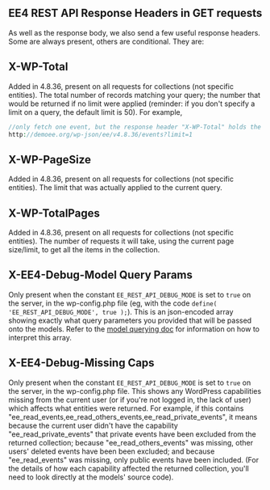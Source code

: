 ## EE4 REST API Response Headers in GET requests

As well as the response body, we also send a few useful response headers. Some are always present, others are conditional. They are:

## X-WP-Total

Added in 4.8.36, present on all requests for collections (not specific entities). The total number of records matching your query; the number that would be returned if no limit were applied (reminder: if you don't specify a limit on a query, the default limit is 50). For example,

```php
//only fetch one event, but the response header "X-WP-Total" holds the count of all events
http://demoee.org/wp-json/ee/v4.8.36/events?limit=1
```

## X-WP-PageSize

Added in 4.8.36, present on all requests for collections (not specific entities). The limit that was actually applied to the current query.

## X-WP-TotalPages

Added in 4.8.36, present on all requests for collections (not specific entities). The number of requests it will take, using the current page size/limit, to get all the items in the collection.

## X-EE4-Debug-Model Query Params

Only present when the constant `EE_REST_API_DEBUG_MODE` is set to `true` on the server, in the wp-config.php file (eg, with the code `define( 'EE_REST_API_DEBUG_MODE', true );`). This is an json-encoded array showing exactly what query parameters you provided that will be passed onto the models. Refer to the [model querying doc](../G--Model-System/model-querying.md) for information on how to interpret this array.

## X-EE4-Debug-Missing Caps

Only present when the constant `EE_REST_API_DEBUG_MODE` is set to `true` on the server, in the wp-config.php file. This shows any WordPress capabilities missing from the current user (or if you're not logged in, the lack of user) which affects what entities were returned. For example, if this contains "ee_read_events,ee_read_others_events,ee_read_private_events", it means because the current user didn't have the capability "ee_read_private_events" that private events have been excluded from the returned collection; because "ee_read_others_events" was missing, other users' deleted events have been been excluded; and because "ee_read_events" was missing, only public events have been included. (For the details of how each capability affected the returned collection, you'll need to look directly at the models' source code).